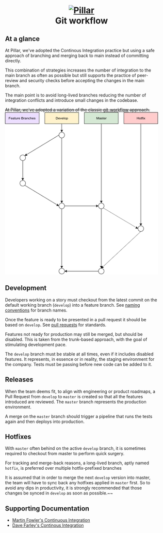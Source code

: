 <h1 align="center">
  <a title="Building financial tools for Canada's entrepreneurs" href="https://pillar.financial">
    <img alt="Pillar" width="200px" src="https://avatars.githubusercontent.com/u/86977965?s=200&v=4" />
    <br/>
  </a>
  Git workflow
</h1>

## At a glance

At Pillar, we've adopted the Continous Integration practice but using a safe approach of branching and merging back to main instead of committing directly.

This combination of strategies increases the number of integration to the main branch as often as possible but still supports the practice of peer-review and security checks before accepting the changes in the main branch.

The main point is to avoid long-lived branches reducing the number of integration conflicts and introduce small changes in the codebase.


~~At Pillar, we've adopted a variation of the classic [git-workflow](https://buddy.works/blog/5-types-of-git-workflows#gitflow) approach.~~
<img src="./assets/gitflow.png">

## Development

Developers working on a story must checkout from the latest commit on the default working branch (`develop`) into a feature branch.
See [naming conventions](https://github.com/getPillar/developer-values/blob/master/code/NAMING_STANDARDS.md#rules) for branch names. 


Once the feature is ready to be presented in a pull request it should be based on `develop`. See [pull requests](https://github.com/getPillar/developer-values/blob/master/workflow/CODE_REVIEW.md#opening-pull-requests) for standards.

Features not ready for production may still be merged, but should be disabled. This is taken from the trunk-based approach, with the goal of stimulating development pace.

The `develop` branch must be stable at all times, even if it includes disabled features. It represents, in essence or in reality, the staging environment for the company. Tests must be passing before new code can be added to it.

## Releases

When the team deems fit, to align with engineering or product roadmaps, a Pull Request from `develop` to `master` is created so that all the features introduced are reviewed. The `master` branch represents the production environment.

A merge on the `master` branch should trigger a pipeline that runs the tests again and then deploys into production.

## Hotfixes

With `master` often behind on the active `develop` branch, it is sometimes required to checkout from master to perform quick surgery.

For tracking and merge-back reasons, a long-lived branch, aptly named `hotfix`, is preferred over multiple hotfix-prefixed branches 

It is assumed that in order to merge the next `develop` version into master, the team will have to sync back any hotfixes applied in `master` first. So to avoid any dips in productivity, it is strongly recommended that those changes be synced in `develop` as soon as possible.~~

## Supporting Documentation

- [Martin Fowler's Continuous Integration](https://martinfowler.com/articles/continuousIntegration.html)
- [Dave Farley's Continous Integration](https://www.youtube.com/watch?v=jAtI5T4O1j0)
